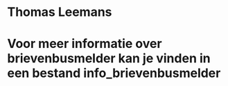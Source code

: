 # Thomas Leemans
 
# Voor meer informatie over brievenbusmelder kan je vinden in een bestand info_brievenbusmelder
